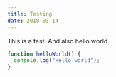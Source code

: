 ```yaml
---
title: Testing
date: 2018-03-14
---
```


This is a test. And also hello world.

```javascript
function helloWorld() {
  console.log("Hello world");
}
```
